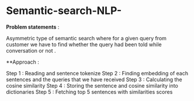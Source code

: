 # Semantic-search-NLP-

**Problem statements** :

Asymmetric type of semantic search where for a given query from customer we have to find whether the query had been told while conversation or not .

**Approach :

Step 1 : Reading and sentence tokenize
Step 2 : Finding embedding of each sentences and the queries that we have received 
Step 3 : Calculating the cosine similarity 
Step 4 : Storing the sentence and cosine similarity into dictionaries 
Step 5 : Fetching top 5 sentences with similarities scores






















